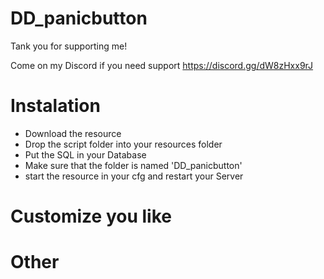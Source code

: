 # DD_panicbutton #
Tank you for supporting me!

Come on my Discord if you need support
https://discord.gg/dW8zHxx9rJ

# Instalation #
- Download the resource
- Drop the script folder into your resources folder
- Put the SQL in your Database
- Make sure that the folder is named 'DD_panicbutton'
- start the resource in your cfg and restart your Server

# Customize you like #

# Other #